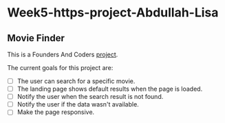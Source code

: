 # Week5-https-project-Abdullah-Lisa

## Movie Finder

This is a Founders And Coders [project](https://github.com/fac25/Week5-https-project-Abdullah-Lisa.git).

The current goals for this project are:

- [ ] The user can search for a specific movie.
- [ ] The landing page shows default results when the page is loaded.
- [ ] Notify the user when the search result is not found.
- [ ] Notify the user if the data wasn't available.
- [ ] Make the page responsive.
